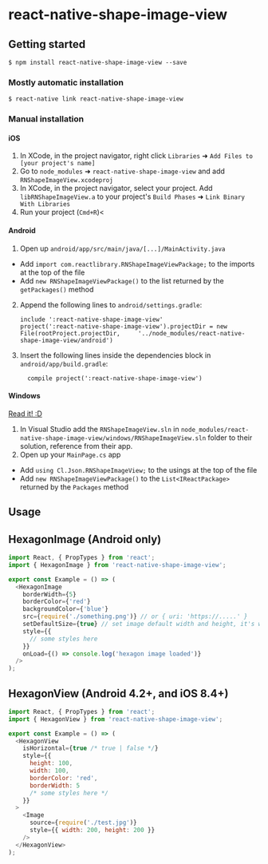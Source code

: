 # react-native-shape-image-view

## Getting started

`$ npm install react-native-shape-image-view --save`

### Mostly automatic installation

`$ react-native link react-native-shape-image-view`

### Manual installation


#### iOS

1. In XCode, in the project navigator, right click `Libraries` ➜ `Add Files to [your project's name]`
2. Go to `node_modules` ➜ `react-native-shape-image-view` and add `RNShapeImageView.xcodeproj`
3. In XCode, in the project navigator, select your project. Add `libRNShapeImageView.a` to your project's `Build Phases` ➜ `Link Binary With Libraries`
4. Run your project (`Cmd+R`)<

#### Android

1. Open up `android/app/src/main/java/[...]/MainActivity.java`
  - Add `import com.reactlibrary.RNShapeImageViewPackage;` to the imports at the top of the file
  - Add `new RNShapeImageViewPackage()` to the list returned by the `getPackages()` method
2. Append the following lines to `android/settings.gradle`:
  	```
  	include ':react-native-shape-image-view'
  	project(':react-native-shape-image-view').projectDir = new File(rootProject.projectDir, 	'../node_modules/react-native-shape-image-view/android')
  	```
3. Insert the following lines inside the dependencies block in `android/app/build.gradle`:
  	```
      compile project(':react-native-shape-image-view')
  	```

#### Windows
[Read it! :D](https://github.com/ReactWindows/react-native)

1. In Visual Studio add the `RNShapeImageView.sln` in `node_modules/react-native-shape-image-view/windows/RNShapeImageView.sln` folder to their solution, reference from their app.
2. Open up your `MainPage.cs` app
  - Add `using Cl.Json.RNShapeImageView;` to the usings at the top of the file
  - Add `new RNShapeImageViewPackage()` to the `List<IReactPackage>` returned by the `Packages` method


## Usage

## HexagonImage (Android only)
```javascript
import React, { PropTypes } from 'react';
import { HexagonImage } from 'react-native-shape-image-view';

export const Example = () => (
  <HexagonImage
    borderWidth={5}
    borderColor={'red'}
    backgroundColor={'blue'}
    src={require('./something.png')} // or { uri: 'https://.....' }
    setDefaultSize={true} // set image default width and height, it's works only with local assets
    style={{
      // some styles here
    }}
    onLoad={() => console.log('hexagon image loaded')}
  />
);
```

## HexagonView (Android 4.2+, and iOS 8.4+)
```javascript
import React, { PropTypes } from 'react';
import { HexagonView } from 'react-native-shape-image-view';

export const Example = () => (
  <HexagonView
    isHorizontal={true /* true | false */}
    style={{
      height: 100,
      width: 100,
      borderColor: 'red',
      borderWidth: 5
      /* some styles here */
    }}
  >
    <Image
      source={require('./test.jpg')}
      style={{ width: 200, height: 200 }}
    />
  </HexagonView>
);
```
